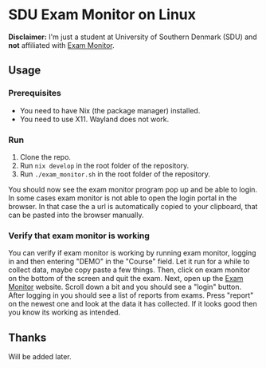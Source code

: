 # SDU Exam Monitor on Linux

**Disclaimer:** I'm just a student at University of Southern Denmark (SDU) and **not** affiliated with [Exam Monitor](https://sdu.exammonitor.dk/).

## Usage

### Prerequisites

- You need to have Nix (the package manager) installed.
- You need to use X11. Wayland does not work.

### Run

1. Clone the repo.
2. Run `nix develop` in the root folder of the repository.
3. Run `./exam_monitor.sh` in the root folder of the repository.

You should now see the exam monitor program pop up and be able to login. In some cases exam monitor is not able to open the login portal in the browser. In that case the a url is automatically copied to your clipboard, that can be pasted into the browser manually.

### Verify that exam monitor is working

You can verify if exam monitor is working by running exam monitor, logging in and then entering "DEMO" in the "Course" field. Let it run for a while to collect data, maybe copy paste a few things. Then, click on exam monitor on the bottom of the screen and quit the exam. Next, open up the [Exam Monitor](https://sdu.exammonitor.dk/) website. Scroll down a bit and you should see a "login" button. After logging in you should see a list of reports from exams. Press "report" on the newest one and look at the data it has collected. If it looks good then you know its working as intended.

## Thanks

Will be added later.

